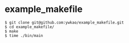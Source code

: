 # example_makefile

```
$ git clone git@github.com:ywkao/example_makefile.git
$ cd example_makefile/
$ make
$ time ./bin/main
```
